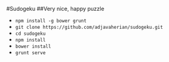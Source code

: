 #Sudogeku
##Very nice, happy puzzle

- `npm install -g bower grunt`
- `git clone https://github.com/adjavaherian/sudogeku.git`
- `cd sudogeku`
- `npm install`
- `bower install`
- `grunt serve`
